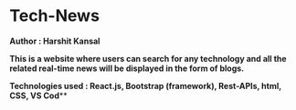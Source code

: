 # Tech-News

**Author : Harshit Kansal**

**This is a website where users can search for any technology and all the related real-time news will be displayed in the form of blogs.**

**Technologies used : React.js, Bootstrap (framework), Rest-APIs, html, CSS, VS Cod****
